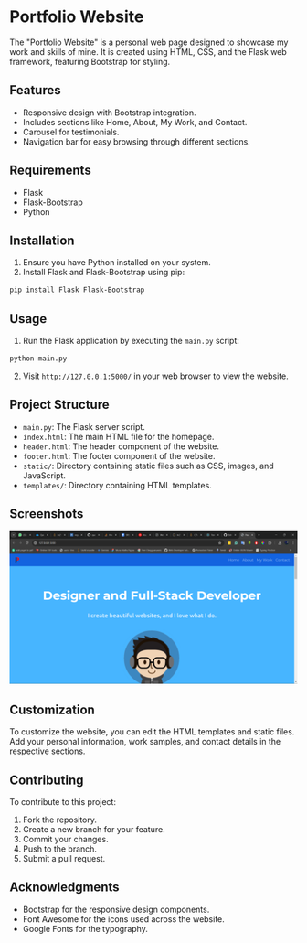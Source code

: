 # Portfolio Website

The "Portfolio Website" is a personal web page designed to showcase my work and skills of mine. It is created using HTML, CSS, and the Flask web framework, featuring Bootstrap for styling.

## Features

- Responsive design with Bootstrap integration.
- Includes sections like Home, About, My Work, and Contact.
- Carousel for testimonials.
- Navigation bar for easy browsing through different sections.

## Requirements

- Flask
- Flask-Bootstrap
- Python

## Installation

1. Ensure you have Python installed on your system.
2. Install Flask and Flask-Bootstrap using pip:

```sh
pip install Flask Flask-Bootstrap
```

## Usage

1. Run the Flask application by executing the `main.py` script:

```sh
python main.py
```

2. Visit `http://127.0.0.1:5000/` in your web browser to view the website.

## Project Structure

- `main.py`: The Flask server script.
- `index.html`: The main HTML file for the homepage.
- `header.html`: The header component of the website.
- `footer.html`: The footer component of the website.
- `static/`: Directory containing static files such as CSS, images, and JavaScript.
- `templates/`: Directory containing HTML templates.

## Screenshots
![website](screenshots/home.png)

## Customization

To customize the website, you can edit the HTML templates and static files. Add your personal information, work samples, and contact details in the respective sections.

## Contributing

To contribute to this project:

1. Fork the repository.
2. Create a new branch for your feature.
3. Commit your changes.
4. Push to the branch.
5. Submit a pull request.

## Acknowledgments

- Bootstrap for the responsive design components.
- Font Awesome for the icons used across the website.
- Google Fonts for the typography.
